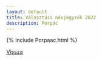 ```yaml
---
layout: default
title: Választási névjegyzék 2022
description: Porpác
---
```


{% include Porpaac.html %}

[Vissza](./)